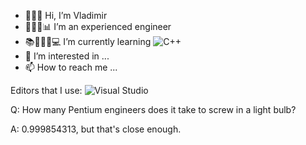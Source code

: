 - 🙋🏼‍♂️ Hi, I’m Vladimir
- 👨📝📐📊 I’m an experienced engineer
- 📚📝👨‍🏫💻 I’m currently learning ![C++](https://img.shields.io/badge/c++-%2300599C.svg?style=for-the-badge&logo=c%2B%2B&logoColor=white)
- 👀 I’m interested in ...
- 📫 How to reach me ...

Editors that I use: ![Visual Studio](https://img.shields.io/badge/Visual%20Studio-5C2D91.svg?style=for-the-badge&logo=visual-studio&logoColor=white) 



Q: How many Pentium engineers does it take to screw in a light bulb?

A: 0.999854313, but that's close enough.



<!---
VladoVPA/VladoVPA is a ✨ special ✨ repository because its `README.md` (this file) appears on your GitHub profile.
You can click the Preview link to take a look at your changes.
--->
